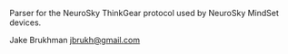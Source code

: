 Parser for the NeuroSky ThinkGear protocol used by NeuroSky MindSet devices.

Jake Brukhman
jbrukh@gmail.com

